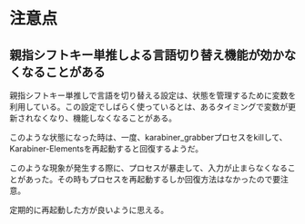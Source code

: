 # 注意点

## 親指シフトキー単推しよる言語切り替え機能が効かなくなることがある

親指シフトキー単推しで言語を切り替える設定は、状態を管理するために変数を利用している。この設定でしばらく使っているとは、あるタイミングで変数が更新されなくなり、機能しなくなることがある。

このような状態になった時は、一度、karabiner_grabberプロセスをkillして、Karabiner-Elementsを再起動すると回復するようだ。

このような現象が発生する際に、プロセスが暴走して、入力が止まらなくなることがあった。その時もプロセスを再起動するしか回復方法はなかったので要注意。

定期的に再起動した方が良いように思える。

